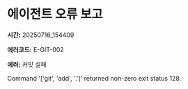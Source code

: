 # 에이전트 오류 보고

**시간:** 20250716_154409

**에러코드:** E-GIT-002

**에러:** 커밋 실패

Command '['git', 'add', '.']' returned non-zero exit status 128.